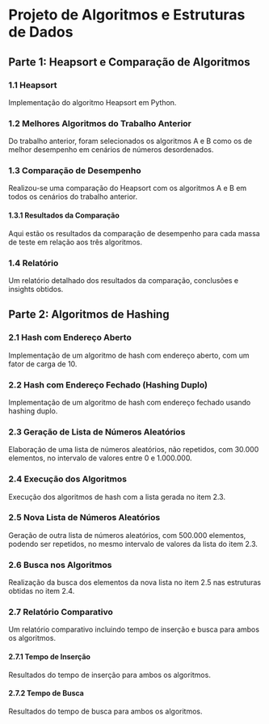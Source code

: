 # Projeto de Algoritmos e Estruturas de Dados

## Parte 1: Heapsort e Comparação de Algoritmos

### 1.1 Heapsort

Implementação do algoritmo Heapsort em Python.

### 1.2 Melhores Algoritmos do Trabalho Anterior

Do trabalho anterior, foram selecionados os algoritmos A e B como os de melhor desempenho em cenários de números desordenados.

### 1.3 Comparação de Desempenho

Realizou-se uma comparação do Heapsort com os algoritmos A e B em todos os cenários do trabalho anterior.

#### 1.3.1 Resultados da Comparação

Aqui estão os resultados da comparação de desempenho para cada massa de teste em relação aos três algoritmos.

### 1.4 Relatório

Um relatório detalhado dos resultados da comparação, conclusões e insights obtidos.

## Parte 2: Algoritmos de Hashing

### 2.1 Hash com Endereço Aberto

Implementação de um algoritmo de hash com endereço aberto, com um fator de carga de 10.

### 2.2 Hash com Endereço Fechado (Hashing Duplo)

Implementação de um algoritmo de hash com endereço fechado usando hashing duplo.

### 2.3 Geração de Lista de Números Aleatórios

Elaboração de uma lista de números aleatórios, não repetidos, com 30.000 elementos, no intervalo de valores entre 0 e 1.000.000.

### 2.4 Execução dos Algoritmos

Execução dos algoritmos de hash com a lista gerada no item 2.3.

### 2.5 Nova Lista de Números Aleatórios

Geração de outra lista de números aleatórios, com 500.000 elementos, podendo ser repetidos, no mesmo intervalo de valores da lista do item 2.3.

### 2.6 Busca nos Algoritmos

Realização da busca dos elementos da nova lista no item 2.5 nas estruturas obtidas no item 2.4.

### 2.7 Relatório Comparativo

Um relatório comparativo incluindo tempo de inserção e busca para ambos os algoritmos.

#### 2.7.1 Tempo de Inserção

Resultados do tempo de inserção para ambos os algoritmos.

#### 2.7.2 Tempo de Busca

Resultados do tempo de busca para ambos os algoritmos.


